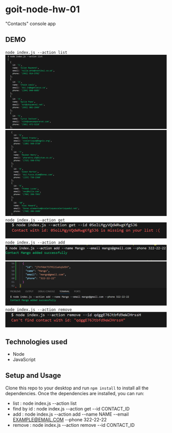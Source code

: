 # goit-node-hw-01

"Contacts" console app

## DEMO

`node index.js --action list`
![alt text](<./images/list(1).png> "list(1)")
![alt text](<./images/list(2).png> "list(2)")
`node index.js --action get`
![alt text](./images/get.png "get")
`node index.js --action add`
![alt text](<./images/add(1).png> "add(1)")
![alt text](<./images/add(2).png> "add(2)")
`node index.js --action remove`
![alt text](./images/remove.png "remove")

## Technologies used

- Node
- JavaScript

## Setup and Usage

Clone this repo to your desktop and run `npm install` to install all the
dependencies. Once the dependencies are installed, you can run:

- list : node index.js --action list
- find by id : node index.js --action get --id CONTACT_ID
- add : node index.js --action add --name NAME --email EXAMPLE@EMAIL.COM --phone 322-22-22
- remove : node index.js --action remove --id CONTACT_ID

